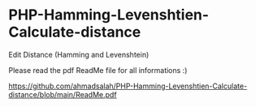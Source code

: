 # PHP-Hamming-Levenshtien-Calculate-distance
Edit Distance (Hamming and Levenshtein)

Please read the pdf ReadMe file for all informations :)

https://github.com/ahmadsalah/PHP-Hamming-Levenshtien-Calculate-distance/blob/main/ReadMe.pdf
